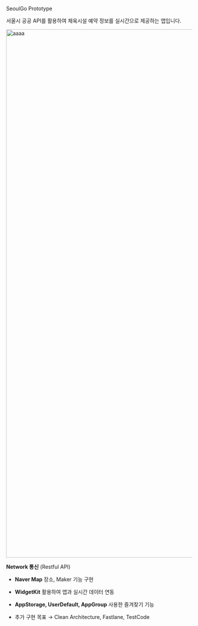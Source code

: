 
SeoulGo Prototype

서울시 공공 API를 활용하여 체육시설 예약 정보를 실시간으로 제공하는 앱입니다.

<img width="1430" alt="aaaa" src="https://github.com/KaiKimiOS/SeoulGo/assets/110045441/3b1932da-7e34-46d0-8afa-c3a0b12043e1">


**Network 통신** (Restful API)

- **Naver Map** 장소, Maker 기능 구현

- **WidgetKit** 활용하여 앱과 실시간 데이터 연동

- **AppStorage, UserDefault, AppGroup** 사용한 즐겨찾기 기능

- 추가 구현 목표 → Clean Architecture, Fastlane, TestCode
